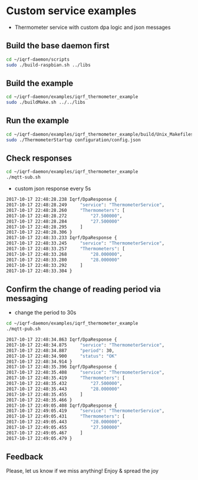 # Custom service examples

- Thermometer service with custom dpa logic and json messages

## Build the base daemon first

```Bash
cd ~/iqrf-daemon/scripts
sudo ./build-raspbian.sh ../libs
```

## Build the example

```Bash
cd ~/iqrf-daemon/examples/iqrf_thermometer_example
sudo ./buildMake.sh ../../libs
```

## Run the example

```Bash
cd ~/iqrf-daemon/examples/iqrf_thermometer_example/build/Unix_Makefiles/bin
sudo ./ThermometerStartup configuration/config.json
```

## Check responses

```Bash
cd ~/iqrf-daemon/examples/iqrf_thermometer_example
./mqtt-sub.sh
```

- custom json response every 5s

```Bash
2017-10-17 22:48:28.238 Iqrf/DpaResponse {
2017-10-17 22:48:28.249     "service": "ThermometerService",
2017-10-17 22:48:28.260     "Thermometers": [
2017-10-17 22:48:28.272         "27.500000",
2017-10-17 22:48:28.284         "27.500000"
2017-10-17 22:48:28.295     ]
2017-10-17 22:48:28.306 }
2017-10-17 22:48:33.233 Iqrf/DpaResponse {
2017-10-17 22:48:33.245     "service": "ThermometerService",
2017-10-17 22:48:33.257     "Thermometers": [
2017-10-17 22:48:33.268         "28.000000",
2017-10-17 22:48:33.280         "28.000000"
2017-10-17 22:48:33.292     ]
2017-10-17 22:48:33.304 }
```

## Confirm the change of reading period via messaging

- change the period to 30s

```Bash
cd ~/iqrf-daemon/examples/iqrf_thermometer_example
./mqtt-pub.sh
```

```Bash
2017-10-17 22:48:34.863 Iqrf/DpaResponse {
2017-10-17 22:48:34.875     "service": "ThermometerService",
2017-10-17 22:48:34.887     "period": 30,
2017-10-17 22:48:34.900     "status": "OK"
2017-10-17 22:48:34.914 }
2017-10-17 22:48:35.396 Iqrf/DpaResponse {
2017-10-17 22:48:35.408     "service": "ThermometerService",
2017-10-17 22:48:35.419     "Thermometers": [
2017-10-17 22:48:35.432         "27.500000",
2017-10-17 22:48:35.443         "28.000000"
2017-10-17 22:48:35.455     ]
2017-10-17 22:48:35.466 }
2017-10-17 22:49:05.408 Iqrf/DpaResponse {
2017-10-17 22:49:05.419     "service": "ThermometerService",
2017-10-17 22:49:05.431     "Thermometers": [
2017-10-17 22:49:05.443         "28.000000",
2017-10-17 22:49:05.455         "27.500000"
2017-10-17 22:49:05.467     ]
2017-10-17 22:49:05.479 }
```

## Feedback

Please, let us know if we miss anything!
Enjoy & spread the joy
